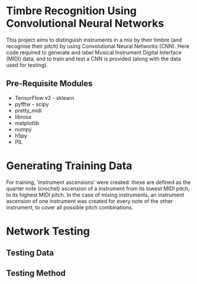 # Timbre Recognition Using Convolutional Neural Networks
This project aims to distinguish instruments in a mix by their timbre (and recognise their pitch) by using Convolutional Neural Networks (CNN). Here code required to generate and label Musical Instrument Digital Interface (MIDI) data, and to train and test a CNN is provided (along with the data used for testing).
## Pre-Requisite Modules
- TensorFlow v2  - sklearn
- pyfftw         - scipy 
- pretty_midi
- librosa
- matplotlib
- numpy
- h5py
- PIL

# Generating Training Data
For training, 'instrument ascensions' were created: these are defined as the quarter note (crochet) ascension of a instrument from its lowest MIDI pitch, to its highest MIDI pitch. In the case of mixing instruments, an instrument ascension of one instrument was created for every note of the other instrument, to cover all possible pitch combinations.

# Network Testing
## Testing Data

## Testing Method
